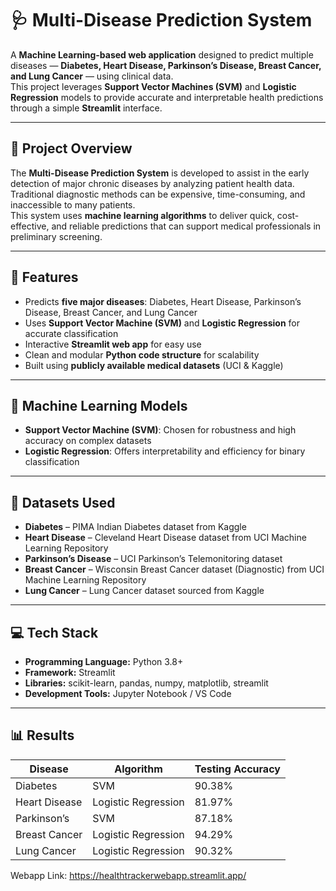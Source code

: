 # 🩺 Multi-Disease Prediction System

A **Machine Learning-based web application** designed to predict multiple diseases — **Diabetes, Heart Disease, Parkinson’s Disease, Breast Cancer, and Lung Cancer** — using clinical data.  
This project leverages **Support Vector Machines (SVM)** and **Logistic Regression** models to provide accurate and interpretable health predictions through a simple **Streamlit** interface.

---

## 📘 Project Overview
The **Multi-Disease Prediction System** is developed to assist in the early detection of major chronic diseases by analyzing patient health data.  
Traditional diagnostic methods can be expensive, time-consuming, and inaccessible to many patients.  
This system uses **machine learning algorithms** to deliver quick, cost-effective, and reliable predictions that can support medical professionals in preliminary screening.

---

## 🚀 Features
- Predicts **five major diseases**: Diabetes, Heart Disease, Parkinson’s Disease, Breast Cancer, and Lung Cancer  
- Uses **Support Vector Machine (SVM)** and **Logistic Regression** for accurate classification  
- Interactive **Streamlit web app** for easy use  
- Clean and modular **Python code structure** for scalability  
- Built using **publicly available medical datasets** (UCI & Kaggle)

---

## 🧠 Machine Learning Models
- **Support Vector Machine (SVM)**: Chosen for robustness and high accuracy on complex datasets  
- **Logistic Regression**: Offers interpretability and efficiency for binary classification  

---

## 🧩 Datasets Used
- **Diabetes** – PIMA Indian Diabetes dataset from Kaggle  
- **Heart Disease** – Cleveland Heart Disease dataset from UCI Machine Learning Repository 
- **Parkinson’s Disease** – UCI Parkinson’s Telemonitoring dataset
- **Breast Cancer** – Wisconsin Breast Cancer dataset (Diagnostic) from UCI Machine Learning Repository  
- **Lung Cancer** – Lung Cancer dataset sourced from Kaggle

---

## 💻 Tech Stack
- **Programming Language:** Python 3.8+  
- **Framework:** Streamlit  
- **Libraries:** scikit-learn, pandas, numpy, matplotlib, streamlit
- **Development Tools:** Jupyter Notebook / VS Code  

---

## 📊 Results
| Disease       | Algorithm           | Testing Accuracy |
| ------------- | ------------------- | ---------------- |
| Diabetes      | SVM                 | 90.38%           |
| Heart Disease | Logistic Regression | 81.97%           |
| Parkinson’s   | SVM                 | 87.18%           |
| Breast Cancer | Logistic Regression | 94.29%           |
| Lung Cancer   | Logistic Regression | 90.32%           |

Webapp Link: https://healthtrackerwebapp.streamlit.app/
